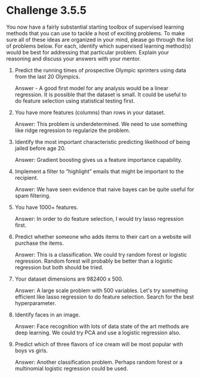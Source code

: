# Challenge 3.5.5 #

You now have a fairly substantial starting toolbox of supervised learning methods that you can use to tackle a host of exciting problems. To make sure all of these ideas are organized in your mind, please go through the list of problems below. For each, identify which supervised learning method(s) would be best for addressing that particular problem. Explain your reasoning and discuss your answers with your mentor.

1. Predict the running times of prospective Olympic sprinters using data from the last 20 Olympics.

   Answer - A good first model for any analysis would be a linear regression.  It is possible that the dataset is small. It could be useful to do feature selection using statistical testing first.

2. You have more features (columns) than rows in your dataset.

   Answer: This problem is underdetermined. We need to use something like ridge regression to regularize the problem.

3. Identify the most important characteristic predicting likelihood of being jailed before age 20.

   Answer: Gradient boosting gives us a feature importance capability.

4. Implement a filter to “highlight” emails that might be important to the recipient.

   Answer: We have seen evidence that naive bayes can be quite useful for spam filtering.

5. You have 1000+ features.

   Answer: In order to do feature selection, I would try lasso regression first.

6. Predict whether someone who adds items to their cart on a website will purchase the items.

   Answer: This is a classification. We could try random forest or logistic regression.  Random forest will probably be better than a logistic regression but both should be tried.

7. Your dataset dimensions are 982400 x 500.

   Answer: A large scale problem with 500 variables.  Let's try something efficient like lasso regression to do feature selection. Search for the best hyperparameter.

8. Identify faces in an image.

   Answer: Face recognition with lots of data state of the art methods are deep learning. We could try PCA and use a logistic regression also.

9. Predict which of three flavors of ice cream will be most popular with boys vs girls.

   Answer: Another classification problem.  Perhaps random forest or a multinomial logistic regression could be used.

